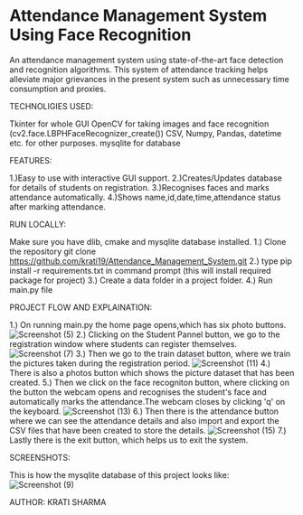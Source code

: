 
# Attendance Management System Using Face Recognition

An attendance management system using state-of-the-art face 
detection and recognition algorithms. This system of attendance 
tracking helps alleviate major grievances in the present system 
such as unnecessary time consumption and proxies.

TECHNOLIGIES USED:

Tkinter for whole GUI
OpenCV for taking images and face recognition (cv2.face.LBPHFaceRecognizer_create())
CSV, Numpy, Pandas, datetime etc. for other purposes.
mysqlite for database

FEATURES:

1.)Easy to use with interactive GUI support.
2.)Creates/Updates database for details of students on registration.
3.)Recognises faces and marks attendance automatically.
4.)Shows name,id,date,time,attendance status after marking attendance.

RUN LOCALLY:

Make sure you have dlib, cmake and mysqlite database installed.
1.) Clone the repository 
    git clone https://github.com/krati19/Attendance_Management_System.git
2.) type pip install -r requirements.txt in command prompt
    (this will install required package for project)
3.) Create a data folder in a project folder.
4.) Run main.py file

PROJECT FLOW AND EXPLAINATION:

1.) On running main.py the home page opens,which has six photo buttons.
    ![Screenshot (5)](https://user-images.githubusercontent.com/92323422/170815872-122fbbd6-4db9-439b-a33d-2dce7f7301e2.png)
2.) Clicking on the Student Pannel button, we go to the registration window where students can register themselves.
    ![Screenshot (7)](https://user-images.githubusercontent.com/92323422/170815876-a92fba60-2343-470d-9860-9b7a1ab48d55.png)
3.) Then we go to the train dataset button, where we train the pictures taken during the registration period.
    ![Screenshot (11)](https://user-images.githubusercontent.com/92323422/170815905-69d9dd7c-03a7-4160-a57c-810084810dd5.png)
4.) There is also a photos button which shows the picture dataset that has been created.
5.) Then we click on the face recogniton button, where clicking on the button the webcam opens and recognises the student's face and automatically marks the attendance.The webcam closes by clicking 'q' on the keyboard.
    ![Screenshot (13)](https://user-images.githubusercontent.com/92323422/170815915-acb11163-d1a9-4526-b8e3-68ced66cd5bf.png)
6.) Then there is the attendance button where we can see the attendance details and also import and export the CSV files that have been created to store the details.
    ![Screenshot (15)](https://user-images.githubusercontent.com/92323422/170815920-ece90e94-9a1b-4bcd-924e-2a7f0bbb38f6.png)
7.) Lastly there is the exit button, which helps us to exit the system.

SCREENSHOTS:

This is how the mysqlite database of this project looks like:
    ![Screenshot (9)](https://user-images.githubusercontent.com/92323422/170815926-fabb73cf-b504-472d-8655-ef9a86c5ebe7.png)

AUTHOR:
KRATI SHARMA
